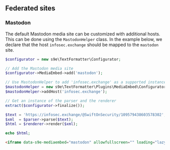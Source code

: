 <h2>Federated sites</h2>

### Mastodon

The default Mastodon media site can be customized with additional hosts. This can be done using the `MastodonHelper` class. In the example below, we declare that the host `infosec.exchange` should be mapped to the `mastodon` site.

```php
$configurator = new s9e\TextFormatter\Configurator;

// Add the Mastodon media site
$configurator->MediaEmbed->add('mastodon');

// Use MastodonHelper to add 'infosec.exchange' as a supported instance
$mastodonHelper = new s9e\TextFormatter\Plugins\MediaEmbed\Configurator\MastodonHelper($configurator);
$mastodonHelper->addHost('infosec.exchange');

// Get an instance of the parser and the renderer
extract($configurator->finalize());

$text = 'https://infosec.exchange/@SwiftOnSecurity/109579438603578302';
$xml  = $parser->parse($text);
$html = $renderer->render($xml);

echo $html;
```
```html
<iframe data-s9e-mediaembed="mastodon" allowfullscreen="" loading="lazy" onload="let c=new MessageChannel;c.port1.onmessage=e=&gt;this.style.height=e.data+'px';this.contentWindow.postMessage('s9e:init','*',[c.port2])" scrolling="no" style="border:0;height:300px;max-width:550px;width:100%" src="https://s9e.github.io/iframe/2/mastodon.min.html#SwiftOnSecurity@infosec.exchange/109579438603578302"></iframe>
```
